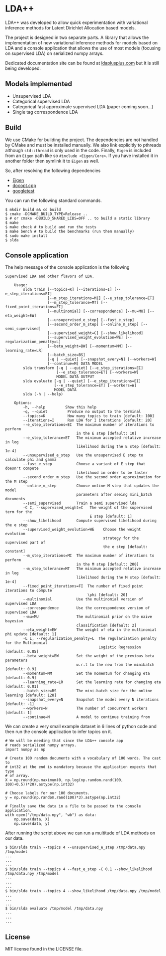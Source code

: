 LDA++
=====

LDA++ was developed to allow quick experimentation with variational
inference methods for Latent Dirichlet Allocation based models.

The project is designed in two separate parts. A library that allows the
implementation of new variational inference methods for models based on LDA and
a console application that allows the use of most models (focusing on
supervised LDA) on serialized numpy arrays.

Dedicated documentation site can be found at
[ldaplusplus.com](http://ldaplusplus.com/) but it is still being developed.

Models implemented
------------------

* Unsupervised LDA
* Categorical supervised LDA
* Categorical fast approximate supervised LDA (paper coming soon...)
* Single tag correspondence LDA

Build
-----

We use CMake for building the project. The dependencies are not handled by
CMake and must be installed manually. We also link explicitly to pthreads
although `std::thread` is only used in the code. Finally, `Eigen` is included
from an `Eigen` path like so `#include <Eigen/Core>`. If you have installed it
in another folder then symlink it to `Eigen` as well.

So, after resolving the following dependencies

* [Eigen](http://eigen.tuxfamily.org/dox/)
* [docopt.cpp](https://github.com/docopt/docopt.cpp)
* [googletest](https://github.com/google/googletest)

You can run the following standard commands.

    $ mkdir build && cd build
    $ cmake -DCMAKE_BUILD_TYPE=Release ..
    $ # or cmake -DBUILD_SHARED_LIBS=OFF .. to build a static library
    $ make
    $ make check # to build and run the tests
    $ make bench # to build the benchmarks (run them manually)
    $ sudo make install
    $ slda

Console application
-------------------

The help message of the console application is the following

    Supervised LDA and other flavors of LDA.
    
        Usage:
            slda train [--topics=K] [--iterations=I] [--e_step_iterations=EI]
                       [--m_step_iterations=MI] [--e_step_tolerance=ET]
                       [--m_step_tolerance=MT] [--fixed_point_iterations=FI]
                       [--multinomial] [--correspondence] [--mu=MU] [--eta_weight=EW]
                       [--unsupervised_e_step] [--fast_e_step]
                       [--second_order_m_step] [--online_m_step] [--semi_supervised]
                       [--supervised_weight=C] [--show_likelihood]
                       [--supervised_weight_evolution=WE] [--regularization_penalty=L]
                       [--beta_weight=BW] [--momentum=MM] [--learning_rate=LR]
                       [--batch_size=BS]
                       [-q | --quiet] [--snapshot_every=N] [--workers=W]
                       [--continue=M] DATA MODEL
            slda transform [-q | --quiet] [--e_step_iterations=EI]
                           [--e_step_tolerance=ET] [--workers=W]
                           MODEL DATA OUTPUT
            slda evaluate [-q | --quiet] [--e_step_iterations=EI]
                          [--e_step_tolerance=ET] [--workers=W]
                          MODEL DATA
            slda (-h | --help)
    
        Options:
            -h, --help         Show this help
            -q, --quiet         Produce no output to the terminal
            --topics=K          How many topics to train [default: 100]
            --iterations=I      Run LDA for I iterations [default: 20]
            --e_step_iterations=EI  The maximum number of iterations to perform
                                    in the E step [default: 10]
            --e_step_tolerance=ET   The minimum accepted relative increase in log
                                    likelihood during the E step [default: 1e-4]
            --unsupervised_e_step   Use the unsupervised E step to calculate phi and gamma
            --fast_e_step           Choose a variant of E step that doesn't compute
                                    likelihood in order to be faster
            --second_order_m_step   Use the second order approximation for the M step
            --online_m_step         Choose online M step that updates the model
                                    parameters after seeing mini_batch documents
            --semi_supervised       Train a semi supervised lda
            -C C, --supervised_weight=C   The weight of the supervised term for the
                                          E step [default: 1]
            --show_likelihood       Compute supervised likelihood during the e step
            --supervised_weight_evolution=WE    Choose the weight evolution
                                                strategy for the supervised part of
                                                the e step [default: constant]
            --m_step_iterations=MI  The maximum number of iterations to perform
                                    in the M step [default: 200]
            --m_step_tolerance=MT   The minimum accepted relative increase in log
                                    likelihood during the M step [default: 1e-4]
            --fixed_point_iterations=FI  The number of fixed point iterations to compute
                                         \phi [default: 20]
            --multinomial           Use the multinomial version of supervised LDA
            --correspondence        Use the correspondence version of supervised LDA
            --mu=MU                 The multinomial prior on the naive bayesian
                                    classification [default: 2]
            --eta_weight=EW         The weight of eta in the multinomial phi update [default: 1]
            -L L, --regularization_penalty=L  The regularization penalty for the Multinomial
                                              Logistic Regression [default: 0.05]
            --beta_weight=BW        Set the weight of the previous beta parameters
                                    w.r.t to the new from the minibatch [default: 0.9]
            --momentum=MM           Set the momentum for changing eta [default: 0.9]
            --learning_rate=LR      Set the learning rate for changing eta [default: 0.01]
            --batch_size=BS         The mini-batch size for the online learning [default: 128]
            --snapshot_every=N      Snapshot the model every N iterations [default: -1]
            --workers=N             The number of concurrent workers [default: 1]
            --continue=M            A model to continue training from

We can create a very small example dataset in 6 lines of python code and then
run the console application to infer topics on it.

    # We will be needing that since the LDA++ console app
    # reads serialized numpy arrays.
    import numpy as np
    
    # Create 100 random documents with a vocabulary of 100 words. The cast to
    # int32 at the end is mandatory because the application expects that type
    # of array.
    X = np.round(np.maximum(0, np.log(np.random.rand(100, 100)+0.5))*20).astype(np.int32)

    # Choose labels for our 100 documents.
    y = np.round(np.random.rand(100)*3).astype(np.int32)

    # Finally save the data in a file to be passed to the console application.
    with open("/tmp/data.npy", "wb") as data:
        np.save(data, X)
        np.save(data, y)

After running the script above we can run a multitude of LDA methods on our data.

    $ bin/slda train --topics 4 --unsupervised_e_step /tmp/data.npy /tmp/model
    ...
    ...
    ...
    $ bin/slda train --topics 4 --fast_e_step -C 0.1 --show_likelihood /tmp/data.npy /tmp/model
    ...
    ...
    ...
    $ bin/slda train --topics 4 --show_likelihood /tmp/data.npy /tmp/model
    ...
    ...
    ...
    $ bin/slda evaluate /tmp/model /tmp/data.npy
    ...
    ...
    ...


License
-------

MIT license found in the LICENSE file.
